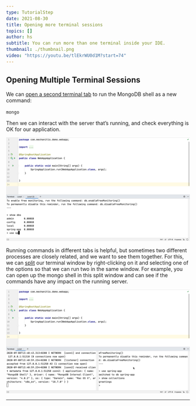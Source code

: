 ```yaml
---
type: TutorialStep
date: 2021-08-30
title: Opening more terminal sessions
topics: []
author: hs
subtitle: You can run more than one terminal inside your IDE.
thumbnail: ./thumbnail.png
video: "https://youtu.be/tlEkrWU0d1M?start=74"
---
```


## Opening Multiple Terminal Sessions

We can [open a second terminal tab](https://www.jetbrains.com/help/idea/terminal-emulator.html#new_session) to run the MongoDB shell as a new command:

`mongo`

Then we can interact with the server that’s running, and check everything is OK for our application.

![Multiple MongoDB Shell](mulitple-mongo-shell.png)

Running commands in different tabs is helpful, but sometimes two different processes are closely related, and we want to see them together. For this, we can [split](https://www.jetbrains.com/help/idea/using-code-editor.html#split_screen) our terminal window by right-clicking on it and selecting one of the options so that we can run two in the same window. For example, you can open up the mongo shell in this split window and can see if the commands have any impact on the running server.

![Split Terminal View](split-terminal-view.png)

---
